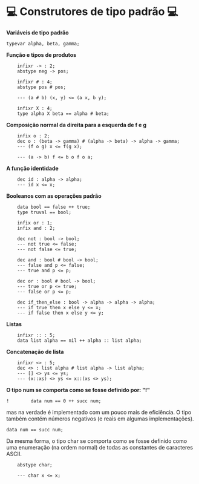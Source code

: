 
# :computer: Construtores de tipo padrão :computer:

**Variáveis ​​de tipo padrão**
```hope
typevar alpha, beta, gamma;
```
**Função e tipos de produtos**
```hope
    infixr -> : 2;
    abstype neg -> pos;

    infixr # : 4;
    abstype pos # pos;

    --- (a # b) (x, y) <= (a x, b y);

    infixr X : 4;
    type alpha X beta == alpha # beta;
```
**Composição normal da direita para a esquerda de f e g**
```hope
    infix o : 2;
    dec o : (beta -> gamma) # (alpha -> beta) -> alpha -> gamma;
    --- (f o g) x <= f(g x);

    --- (a -> b) f <= b o f o a;
```
**A função identidade**
```hope
    dec id : alpha -> alpha;
    --- id x <= x;
```
**Booleanos com as operações padrão**
```hope
    data bool == false ++ true;
    type truval == bool;

    infix or : 1;
    infix and : 2;

    dec not : bool -> bool;
    --- not true <= false;
    --- not false <= true;

    dec and : bool # bool -> bool;
    --- false and p <= false;
    --- true and p <= p;

    dec or : bool # bool -> bool;
    --- true or p <= true;
    --- false or p <= p;

    dec if_then_else : bool -> alpha -> alpha -> alpha;
    --- if true then x else y <= x;
    --- if false then x else y <= y;
```
**Listas**
```hope
    infixr :: : 5;
    data list alpha == nil ++ alpha :: list alpha;
```
**Concatenação de lista**
```hope
    infixr <> : 5;
    dec <> : list alpha # list alpha -> list alpha;
    --- [] <> ys <= ys;
    --- (x::xs) <> ys <= x::(xs <> ys);
```
**O tipo num se comporta como se fosse definido por: "!"**
```hope
!        data num == 0 ++ succ num;
```
mas na verdade é implementado com um pouco mais de eficiência. O tipo também contém números negativos (e reais em algumas implementações).
```hope
data num == succ num;
```
Da mesma forma, o tipo char se comporta como se fosse definido como uma enumeração (na ordem normal) de todas as constantes de caracteres ASCII.
```hope
    abstype char;

    --- char x <= x;
```
